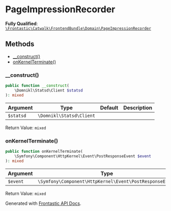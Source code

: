 #  PageImpressionRecorder

**Fully Qualified**: [`\Frontastic\Catwalk\FrontendBundle\Domain\PageImpressionRecorder`](../../../../src/php/FrontendBundle/Domain/PageImpressionRecorder.php)

## Methods

* [__construct()](#__construct)
* [onKernelTerminate()](#onkernelterminate)

### __construct()

```php
public function __construct(
    \Domnikl\Statsd\Client $statsd
): mixed
```

Argument|Type|Default|Description
--------|----|-------|-----------
`$statsd`|`\Domnikl\Statsd\Client`||

Return Value: `mixed`

### onKernelTerminate()

```php
public function onKernelTerminate(
    \Symfony\Component\HttpKernel\Event\PostResponseEvent $event
): mixed
```

Argument|Type|Default|Description
--------|----|-------|-----------
`$event`|`\Symfony\Component\HttpKernel\Event\PostResponseEvent`||

Return Value: `mixed`

Generated with [Frontastic API Docs](https://github.com/FrontasticGmbH/apidocs).

